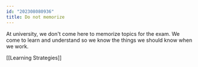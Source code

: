 ```yaml
---
id: "202308080936"
title: Do not memorize
---
```


At university, we don't come here to memorize topics for the exam. We come to learn and understand so we know the things we should know when we work.

[[Learning Strategies]]
